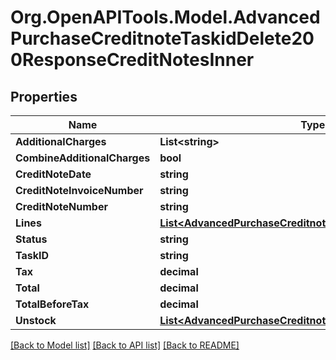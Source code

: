 # Org.OpenAPITools.Model.AdvancedPurchaseCreditnoteTaskidDelete200ResponseCreditNotesInner

## Properties

Name | Type | Description | Notes
------------ | ------------- | ------------- | -------------
**AdditionalCharges** | **List&lt;string&gt;** |  | 
**CombineAdditionalCharges** | **bool** |  | 
**CreditNoteDate** | **string** |  | 
**CreditNoteInvoiceNumber** | **string** |  | 
**CreditNoteNumber** | **string** |  | 
**Lines** | [**List&lt;AdvancedPurchaseCreditnotePostRequestLinesInner&gt;**](AdvancedPurchaseCreditnotePostRequestLinesInner.md) |  | 
**Status** | **string** |  | 
**TaskID** | **string** |  | 
**Tax** | **decimal** |  | 
**Total** | **decimal** |  | 
**TotalBeforeTax** | **decimal** |  | 
**Unstock** | [**List&lt;AdvancedPurchaseCreditnotePostRequestUnstockInner&gt;**](AdvancedPurchaseCreditnotePostRequestUnstockInner.md) |  | 

[[Back to Model list]](../README.md#documentation-for-models) [[Back to API list]](../README.md#documentation-for-api-endpoints) [[Back to README]](../README.md)

